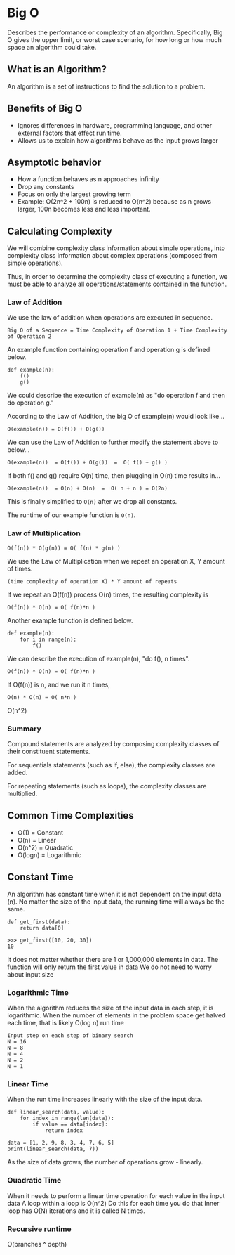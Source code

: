 # Big O
Describes the performance or complexity of an algorithm. 
Specifically, Big O gives the upper limit, or worst case scenario, for how long or how much space an algorithm could take.  

## What is an Algorithm?
An algorithm is a set of instructions to find the solution to a problem. 

## Benefits of Big O
- Ignores differences in hardware, programming language, and other external factors that effect run time. 
- Allows us to explain how algorithms behave as the input grows larger

## Asymptotic behavior
- How a function behaves as n approaches infinity
- Drop any constants
- Focus on only the largest growing term
- Example: O(2n^2 + 100n) is reduced to O(n^2) because as n grows larger, 100n becomes less and less important. 

## Calculating Complexity 
We will combine complexity class information about simple operations, into complexity class information about complex operations (composed from simple operations).

Thus, in order to determine the complexity class of executing a function, we must be able to analyze all operations/statements contained in the function. 

### Law of Addition 
We use the law of addition when operations are executed in sequence.
```
Big O of a Sequence = Time Complexity of Operation 1 + Time Complexity of Operation 2
```
An example function containing operation f and operation g is defined below.
```
def example(n):
    f()
    g()
```
We could describe the execution of example(n) as "do operation f and then do operation g." 

According to the Law of Addition, the big O of example(n) would look like...
```
O(example(n)) = O(f()) + O(g())
```
We can use the Law of Addition to further modify the statement above to below...
```
O(example(n))  = O(f()) + O(g())  =  O( f() + g() )
```
If both f() and g() require O(n) time, then plugging in O(n) time results in...
```
O(example(n))  = O(n) + O(n)  =  O( n + n ) = O(2n)
```
This is finally simplified to ```O(n)``` after we drop all constants. 

The runtime of our example function is ```O(n)```.

### Law of Multiplication
```
O(f(n)) * O(g(n)) = O( f(n) * g(n) )
```
We use the Law of Multiplication when we repeat an operation X, Y amount of times.
```
(time complexity of operation X) * Y amount of repeats
```
If we repeat an O(f(n)) process O(n) times, the resulting complexity is 
```
O(f(n)) * O(n) = O( f(n)*n ) 
```
Another example function is defined below.
```
def example(n):
    for i in range(n):
        f()
```
We can describe the execution of example(n), "do f(), n times".
```
O(f(n)) * O(n) = O( f(n)*n ) 
```
If O(f(n)) is n, and we run it n times,
```
O(n) * O(n) = O( n*n ) 
```
O(n^2)

### Summary
Compound statements are analyzed by composing complexity classes of their constituent statements.

For sequentials statements (such as if, else), the complexity classes are added.

For repeating statements (such as loops), the complexity classes are multiplied. 






## Common Time Complexities
- O(1) = Constant 
- O(n) = Linear 
- O(n^2) = Quadratic 
- O(logn) = Logarithmic 

## Constant Time
An algorithm has constant time when it is not dependent on the input data (n).
No matter the size of the input data, the running time will always be the same.
```
def get_first(data):
    return data[0]

>>> get_first([10, 20, 30])
10
```
It does not matter whether there are 1 or 1,000,000 elements in data. 
The function will only return the first value in data
We do not need to worry about input size

### Logarithmic Time
When the algorithm reduces the size of the input data in each step, it is logarithmic. 
When the number of elements in the problem space get halved each time, that is likely O(log n) run time
```
Input step on each step of binary search
N = 16
N = 8
N = 4
N = 2
N = 1
```

### Linear Time
When the run time increases linearly with the size of the input data.
```
def linear_search(data, value):
    for index in range(len(data)):
        if value == data[index]:
            return index

data = [1, 2, 9, 8, 3, 4, 7, 6, 5]
print(linear_search(data, 7))
```
As the size of data grows, the number of operations grow - linearly.


### Quadratic Time
When it needs to perform a linear time operation for each value in the input data
A loop within a loop is O(n^2)
Do this for each time you do that
Inner loop has O(N) iterations and it is called N times.

### Recursive runtime
O(branches ^ depth)
